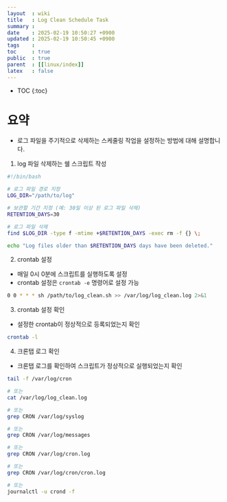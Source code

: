 ```yaml
---
layout  : wiki
title   : Log Clean Schedule Task
summary : 
date    : 2025-02-19 10:50:27 +0900
updated : 2025-02-19 10:50:45 +0900
tags    : 
toc     : true
public  : true
parent  : [[linux/index]]
latex   : false
---
```

* TOC
{:toc}

# 요약
- 로그 파일을 주기적으로 삭제하는 스케줄링 작업을 설정하는 방법에 대해 설명합니다.

1. log 파일 삭제하는 쉘 스크립트 작성

```bash
#!/bin/bash

# 로그 파일 경로 지정
LOG_DIR="/path/to/log"

# 보관할 기간 지정 (예: 30일 이상 된 로그 파일 삭제)
RETENTION_DAYS=30

# 로그 파일 삭제
find $LOG_DIR -type f -mtime +$RETENTION_DAYS -exec rm -f {} \;

echo "Log files older than $RETENTION_DAYS days have been deleted."
```

2. crontab 설정
- 매일 0시 0분에 스크립트를 실행하도록 설정
- crontab 설정은 `crontab -e` 명령어로 설정 가능

```bash
0 0 * * * sh /path/to/log_clean.sh >> /var/log/log_clean.log 2>&1
```

3. crontab 설정 확인
- 설정한 crontab이 정상적으로 등록되었는지 확인

```bash
crontab -l
```

4. 크론탭 로그 확인
- 크론탭 로그를 확인하여 스크립트가 정상적으로 실행되었는지 확인

```bash
tail -f /var/log/cron

# 또는
cat /var/log/log_clean.log

# 또는
grep CRON /var/log/syslog

# 또는
grep CRON /var/log/messages

# 또는
grep CRON /var/log/cron.log

# 또는
grep CRON /var/log/cron/cron.log

# 또는
journalctl -u crond -f
```